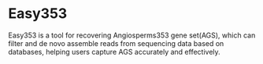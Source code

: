# Easy353
Easy353 is a tool for recovering Angiosperms353 gene set(AGS), which can filter and de novo assemble reads from sequencing data based on databases, helping users capture AGS accurately and effectively.
